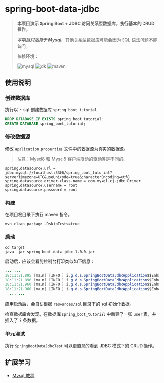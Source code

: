 # spring-boot-data-jdbc

> **本项目演示 Spring Boot + JDBC 访问关系型数据库，执行基本的 CRUD 操作。**
>
> **_本项目只适用于 Mysql_**，其他关系型数据库可能会因为 SQL 语法问题不能访问。
>
> 依赖环境：
>
> ![mysql](https://img.shields.io/badge/mysql-8.0-blue) ![jdk](https://img.shields.io/badge/jdk-1.8.0__181-blue) ![maven](https://img.shields.io/badge/maven-v3.6.0-blue)

## 使用说明

### 创建数据库

执行以下 sql 创建数据库 `spring_boot_tutorial`

```sql
DROP DATABASE IF EXISTS spring_boot_tutorial;
CREATE DATABASE spring_boot_tutorial;
```

### 修改数据源

修改 `application.properties` 文件中的数据源为真实的数据源。

> 注意：Mysql8 和 Mysql5 客户端驱动的驱动类是不同的。

```properties
spring.datasource.url = jdbc:mysql://localhost:3306/spring_boot_tutorial?serverTimezone=UTC&useUnicode=true&characterEncoding=utf8
spring.datasource.driver-class-name = com.mysql.cj.jdbc.Driver
spring.datasource.username = root
spring.datasource.password = root
```

### 构建

在项目根目录下执行 maven 指令。

```
mvn clean package -DskipTests=true
```

### 启动

```
cd target
java -jar spring-boot-data-jdbc-1.0.0.jar
```

启动后，应该会看到控制台打印类似如下信息：

```java
... ...
18:11:21.895 [main] [INFO ] i.g.d.s.SpringBootDataJdbcApplication$$EnhancerBySpringCGLIB$$605038c2.printDataSourceInfo - DataSource Url: jdbc:mysql://localhost:3306/spring_boot_tutorial?serverTimezone=UTC&useUnicode=true&characterEncoding=utf8
18:11:21.896 [main] [INFO ] i.g.d.s.SpringBootDataJdbcApplication$$EnhancerBySpringCGLIB$$605038c2.run - Connect to datasource success.
18:11:21.960 [main] [INFO ] i.g.d.s.SpringBootDataJdbcApplication$$EnhancerBySpringCGLIB$$605038c2.lambda$run$0 - User(id=1, username=admin, password=$2a$10$Y9uV9YjFuNlATDGz5MeTZeuo8LbebbpP6jRgtZYQcgiCZRlf8rJYG, email=admin@xxx.com)
18:11:21.960 [main] [INFO ] i.g.d.s.SpringBootDataJdbcApplication$$EnhancerBySpringCGLIB$$605038c2.lambda$run$0 - User(id=2, username=user, password=$2a$10$Y9uV9YjFuNlATDGz5MeTZeuo8LbebbpP6jRgtZYQcgiCZRlf8rJYG, email=user@xxx.com)
  ... ...
```

应用启动后，会自动根据 `resources/sql` 目录下的 sql 初始化数据。

检查数据库会发现，在数据库 `spring_boot_tutorial` 中新建了一张 `user` 表，并插入了 2 条数据。

### 单元测试

执行 `SpringBootDataJdbcTest` 可以更直观的看到 JDBC 模式下的 CRUD 操作。

## 扩展学习

- [Mysql 教程](https://dunwu.github.io/db-tutorial/#/sql/mysql/README)
